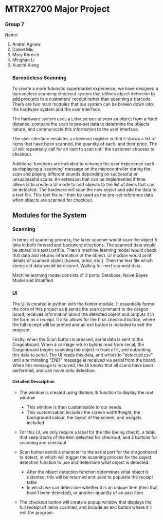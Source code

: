 # MTRX2700 Major Project

### Group 7

<p>Name:<br>
<ol>
	<li>Andrei Agnew</li>
	<li>Daniel Miu </li>
  <li>Mary Khreich </li>
	<li>Minghan Li  </li>
  <li>Xuechi Xiang </li>

### Barcodeless Scanning
<p>
To create a more futuristic supermarket experience, we have designed a barcodeless scanning checkout system that utilises object detection to add products to a customers’ receipt rather than scanning a barcode. There are two main modules that our system can be broken down into: the hardware system and the user interface.
</p>

<p>
The hardware system uses a Lidar sensor to scan an object from a fixed distance, compare the scan to pre-set data to determine the objects nature, and communicate this information to the user interface.
</p>

<p>
The user interface emulates a checkout register in that it shows a list of items that have been scanned,
the quantity of each, and their price. The UI will repeatedly call for an item to scan until the customer
chooses to checkout.
</p>

<p>
Additional functions are included to enhance the user experience such as displaying a ‘scanning’ message
on the microcontroller during the scan and playing different sounds depending on successful or unsuccessful
scans.
An extension that can be implemented if time allows is to create a UI mode to add objects to the list of
items that can be detected. The hardware will scan the new object and add the data to a text file. This
text file will then be used as the pre-set reference data when objects are scanned for checkout.
</p>


## Modules for the System

### Scanning 
In terms of scanning process, the laser scanner would scan the object 5 time in both forward and backword directions. The scanned data would be stored in a text(.txt)file. Then a machine learning model would check that data and returns information of the object. UI module would print details of scanned object (names, price, etc.). Then the text file which stores old data would be cleared. Waiting for next scanned data.
	
Machine learning model consists of 3 parts: Database, Naive Bayes Model and Stratified

### UI

The UI is created in python with the tkinter module. It essentially forms the core of this project as it sends the scan command to the dragon board, receives information about the detected object and outputs it in the form as a receipt. It also allows for the final checkout button, where the full receipt will be printed and an exit button is included to exit the program.

Firstly, when the Scan button is pressed, serial data is sent to the Dragonboard. When a carriage return byte is read from serial, the Dragonboard begins scanning the object in front of it, and outputting this data to serial. The UI reads this data, and writes to "detected.csv" until a terminating "END" message is received via serial from the board. When this message is received, the UI knows that all scans have been performed, and can move onto detection.

#### Detailed Description

- The window is created using tkinters tk function to display the root window
	- This window is then customisable to our needs.
	- This customisation includes the screen width/height, the background colour, the layout of the screen, and widgets included

- For this UI, we only require a label for the title (being check), a table that keep tracks of the item detected for checkout, and 2 buttons for scanning and checkout
- Scan button sends a character to the serial port for the dragonboard to detect, in which will trigger the scanning process for the object detection function to use and determine what object is detected.
	- After the object detection function determines what object is detected, this will be returned and used to populate the receipt table
	- In which we can determine whether it is an unique item (item that hasn't been detected), or another quantity of an past item
- The checkout button will create a popup window that displays the full receipt of items scanned, and include an exit button where it'll exit the program.

### 
